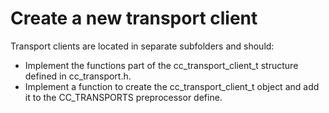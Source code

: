 # Create a new transport client

Transport clients are located in separate subfolders and should:

- Implement the functions part of the cc_transport_client_t structure defined in cc_transport.h.
- Implement a function to create the cc_transport_client_t object and add it to the CC_TRANSPORTS preprocessor define.
